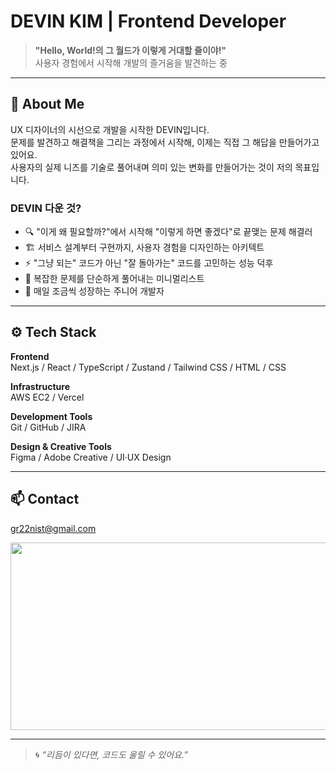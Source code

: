 # DEVIN KIM | Frontend Developer

> **"Hello, World!의 그 월드가 이렇게 거대할 줄이야!"**  
> 사용자 경험에서 시작해 개발의 즐거움을 발견하는 중

---

## 🧭 About Me

UX 디자이너의 시선으로 개발을 시작한 DEVIN입니다.  
문제를 발견하고 해결책을 그리는 과정에서 시작해, 이제는 직접 그 해답을 만들어가고 있어요.  
사용자의 실제 니즈를 기술로 풀어내며 의미 있는 변화를 만들어가는 것이 저의 목표입니다.

### DEVIN 다운 것?

- 🔍 "이게 왜 필요할까?"에서 시작해 "이렇게 하면 좋겠다"로 끝맺는 문제 해결러  
- 🏗️ 서비스 설계부터 구현까지, 사용자 경험을 디자인하는 아키텍트  
- ⚡ "그냥 되는" 코드가 아닌 "잘 돌아가는" 코드를 고민하는 성능 덕후  
- 🎯 복잡한 문제를 단순하게 풀어내는 미니멀리스트  
- 🌱 매일 조금씩 성장하는 주니어 개발자

---

## ⚙️ Tech Stack

**Frontend**  
Next.js / React / TypeScript / Zustand / Tailwind CSS / HTML / CSS

**Infrastructure**  
AWS EC2 / Vercel

**Development Tools**  
Git / GitHub / JIRA

**Design & Creative Tools**  
Figma / Adobe Creative / UI·UX Design

---

## 📫 Contact

gr22nist@gmail.com  

<div>
 <a href="https://github.com/devxb/gitanimals">
<img
  src="https://render.gitanimals.org/farms/gr22nist"
  width="600"
  height="300"
/>
</a>
</div>

---

> 🌀 *“리듬이 있다면, 코드도 울릴 수 있어요.”*

